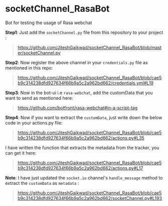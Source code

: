 # socketChannel_RasaBot
Bot for testing the usage of Rasa webchat


**Step1**: Just add the `socketChannel.py` file from this repository to your project : 

> https://github.com/JiteshGaikwad/socketChannel_RasaBot/blob/master/socketChannel.py

**Step2**: Now register the above channel in your `credentials.py` file as mentioned in this repo:

>https://github.com/JiteshGaikwad/socketChannel_RasaBot/blob/cae5b9c314238dfd927634f66b9a5c2a962bd662/credentials.yml#L19

**Step3**: Now in the bot-ui i.e `rasa-webchat`, add the customData that you want to send as mentioned here:

> https://github.com/botfront/rasa-webchat#in-a-script-tag

**Step4**: Now if you want to extract the `customData`, just write down the below code in your actions.py file:

>https://github.com/JiteshGaikwad/socketChannel_RasaBot/blob/cae5b9c314238dfd927634f66b9a5c2a962bd662/actions.py#L35

I have written the function that extracts the metadata from the tracker, you can get it here: 

>https://github.com/JiteshGaikwad/socketChannel_RasaBot/blob/cae5b9c314238dfd927634f66b9a5c2a962bd662/actions.py#L17

**Note**: I have just updated the `socket.io` channel's `handle_message` method to extract the `customData` as `metadata` : 
>https://github.com/JiteshGaikwad/socketChannel_RasaBot/blob/cae5b9c314238dfd927634f66b9a5c2a962bd662/socketChannel.py#L193
